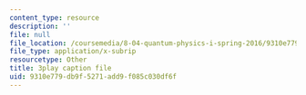 ```yaml
---
content_type: resource
description: ''
file: null
file_location: /coursemedia/8-04-quantum-physics-i-spring-2016/9310e779db9f5271add9f085c030df6f_yhI3jTX4dY4.vtt
file_type: application/x-subrip
resourcetype: Other
title: 3play caption file
uid: 9310e779-db9f-5271-add9-f085c030df6f
---
```

